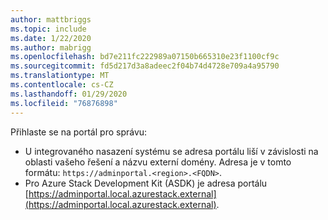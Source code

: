 ```yaml
---
author: mattbriggs
ms.topic: include
ms.date: 1/22/2020
ms.author: mabrigg
ms.openlocfilehash: bd7e211fc222989a07150b665310e23f1100cf9c
ms.sourcegitcommit: fd5d217d3a8adeec2f04b74d4728e709a4a95790
ms.translationtype: MT
ms.contentlocale: cs-CZ
ms.lasthandoff: 01/29/2020
ms.locfileid: "76876898"
---
```

Přihlaste se na portál pro správu:

* U integrovaného nasazení systému se adresa portálu liší v závislosti na oblasti vašeho řešení a názvu externí domény. Adresa je v tomto formátu: `https://adminportal.<region>.<FQDN>`.
* Pro Azure Stack Development Kit (ASDK) je adresa portálu [https://adminportal.local.azurestack.external](https://adminportal.local.azurestack.external).
